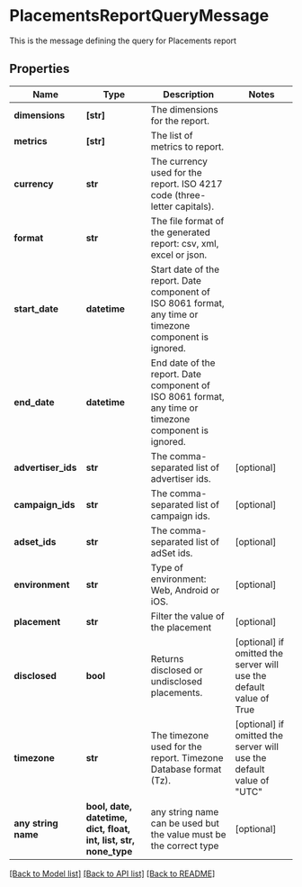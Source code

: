 # PlacementsReportQueryMessage

This is the message defining the query for Placements report

## Properties
Name | Type | Description | Notes
------------ | ------------- | ------------- | -------------
**dimensions** | **[str]** | The dimensions for the report. | 
**metrics** | **[str]** | The list of metrics to report. | 
**currency** | **str** | The currency used for the report. ISO 4217 code (three-letter capitals). | 
**format** | **str** | The file format of the generated report: csv, xml, excel or json. | 
**start_date** | **datetime** | Start date of the report. Date component of ISO 8061 format, any time or timezone component is ignored. | 
**end_date** | **datetime** | End date of the report. Date component of ISO 8061 format, any time or timezone component is ignored. | 
**advertiser_ids** | **str** | The comma-separated list of advertiser ids. | [optional] 
**campaign_ids** | **str** | The comma-separated list of campaign ids. | [optional] 
**adset_ids** | **str** | The comma-separated list of adSet ids. | [optional] 
**environment** | **str** | Type of environment: Web, Android or iOS. | [optional] 
**placement** | **str** | Filter the value of the placement | [optional] 
**disclosed** | **bool** | Returns disclosed or undisclosed placements. | [optional]  if omitted the server will use the default value of True
**timezone** | **str** | The timezone used for the report. Timezone Database format (Tz). | [optional]  if omitted the server will use the default value of "UTC"
**any string name** | **bool, date, datetime, dict, float, int, list, str, none_type** | any string name can be used but the value must be the correct type | [optional]

[[Back to Model list]](../README.md#documentation-for-models) [[Back to API list]](../README.md#documentation-for-api-endpoints) [[Back to README]](../README.md)


